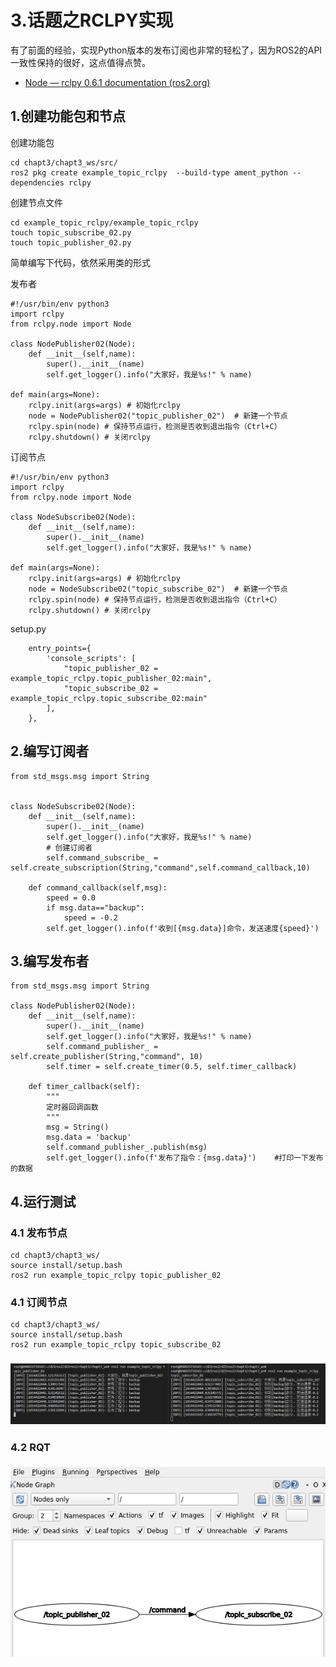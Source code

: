# 3.话题之RCLPY实现

有了前面的经验，实现Python版本的发布订阅也非常的轻松了，因为ROS2的API一致性保持的很好，这点值得点赞。

- [Node — rclpy 0.6.1 documentation (ros2.org)](https://docs.ros2.org/latest/api/rclpy/api/node.html)

## 1.创建功能包和节点

创建功能包

```
cd chapt3/chapt3_ws/src/
ros2 pkg create example_topic_rclpy  --build-type ament_python --dependencies rclpy
```

创建节点文件

```
cd example_topic_rclpy/example_topic_rclpy
touch topic_subscribe_02.py
touch topic_publisher_02.py
```

简单编写下代码，依然采用类的形式

发布者

```
#!/usr/bin/env python3
import rclpy
from rclpy.node import Node

class NodePublisher02(Node):
    def __init__(self,name):
        super().__init__(name)
        self.get_logger().info("大家好，我是%s!" % name)

def main(args=None):
    rclpy.init(args=args) # 初始化rclpy
    node = NodePublisher02("topic_publisher_02")  # 新建一个节点
    rclpy.spin(node) # 保持节点运行，检测是否收到退出指令（Ctrl+C）
    rclpy.shutdown() # 关闭rclpy
```

订阅节点

```
#!/usr/bin/env python3
import rclpy
from rclpy.node import Node

class NodeSubscribe02(Node):
    def __init__(self,name):
        super().__init__(name)
        self.get_logger().info("大家好，我是%s!" % name)

def main(args=None):
    rclpy.init(args=args) # 初始化rclpy
    node = NodeSubscribe02("topic_subscribe_02")  # 新建一个节点
    rclpy.spin(node) # 保持节点运行，检测是否收到退出指令（Ctrl+C）
    rclpy.shutdown() # 关闭rclpy
```

setup.py

```
    entry_points={
        'console_scripts': [
            "topic_publisher_02 = example_topic_rclpy.topic_publisher_02:main",
            "topic_subscribe_02 = example_topic_rclpy.topic_subscribe_02:main"
        ],
    },
```

## 2.编写订阅者

```
from std_msgs.msg import String


class NodeSubscribe02(Node):
    def __init__(self,name):
        super().__init__(name)
        self.get_logger().info("大家好，我是%s!" % name)
        # 创建订阅者
        self.command_subscribe_ = self.create_subscription(String,"command",self.command_callback,10)

    def command_callback(self,msg):
        speed = 0.0
        if msg.data=="backup":
            speed = -0.2
        self.get_logger().info(f'收到[{msg.data}]命令，发送速度{speed}')
```

## 3.编写发布者

```
from std_msgs.msg import String

class NodePublisher02(Node):
    def __init__(self,name):
        super().__init__(name)
        self.get_logger().info("大家好，我是%s!" % name)
        self.command_publisher_ = self.create_publisher(String,"command", 10) 
        self.timer = self.create_timer(0.5, self.timer_callback)
    
    def timer_callback(self):
        """
        定时器回调函数
        """
        msg = String()
        msg.data = 'backup'
        self.command_publisher_.publish(msg) 
        self.get_logger().info(f'发布了指令：{msg.data}')    #打印一下发布的数据
```

## 4.运行测试

### 4.1 发布节点

```
cd chapt3/chapt3_ws/
source install/setup.bash
ros2 run example_topic_rclpy topic_publisher_02
```

### 4.1 订阅节点

```
cd chapt3/chapt3_ws/
source install/setup.bash
ros2 run example_topic_rclpy topic_subscribe_02
```

### ![image-20220605174740555](3.话题之RCLPY实现/imgs/image-20220605174740555.png)

### 4.2 RQT

![image-20220605175201183](3.话题之RCLPY实现/imgs/image-20220605175201183.png)